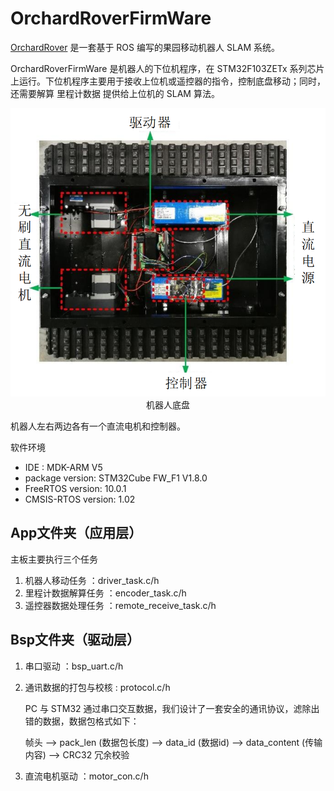 # OrchardRoverFirmWare
[OrchardRover](https://github.com/1344618323/OrchardRover) 是一套基于 ROS 编写的果园移动机器人 SLAM 系统。

OrchardRoverFirmWare 是机器人的下位机程序，在 STM32F103ZETx 系列芯片上运行。下位机程序主要用于接收上位机或遥控器的指令，控制底盘移动；同时，还需要解算 里程计数据 提供给上位机的 SLAM 算法。

<img src="img/chassis.png" style="zoom:80%;display: inline-block; float:middle"/>
<center>机器人底盘</center>

机器人左右两边各有一个直流电机和控制器。


软件环境
* IDE : MDK-ARM V5
* package version: STM32Cube FW_F1 V1.8.0
* FreeRTOS version: 10.0.1
* CMSIS-RTOS version: 1.02

## App文件夹（应用层）
主板主要执行三个任务

1. 机器人移动任务 ：driver_task.c/h
2. 里程计数据解算任务 ：encoder_task.c/h
3. 遥控器数据处理任务 ：remote_receive_task.c/h

## Bsp文件夹（驱动层）
1. 串口驱动 ：bsp_uart.c/h
2. 通讯数据的打包与校核 : protocol.c/h

    PC 与 STM32 通过串口交互数据，我们设计了一套安全的通讯协议，滤除出错的数据，数据包格式如下：
    
    帧头 --> pack_len (数据包长度) --> data_id (数据id) --> data_content (传输内容) --> CRC32 冗余校验

3. 直流电机驱动 ：motor_con.c/h